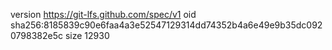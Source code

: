 version https://git-lfs.github.com/spec/v1
oid sha256:8185839c90e6faa4a3e52547129314dd74352b4a6e49e9b35dc0920798382e5c
size 12930
